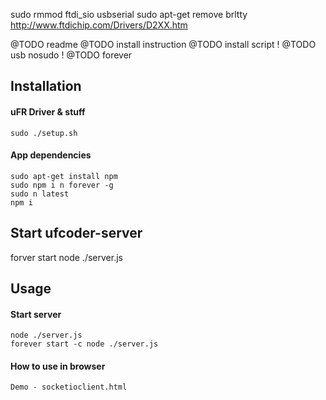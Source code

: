 sudo rmmod ftdi_sio usbserial
sudo apt-get remove brltty
http://www.ftdichip.com/Drivers/D2XX.htm

@TODO readme
@TODO install instruction
@TODO install script !
@TODO usb nosudo !
@TODO forever

## Installation
#### uFR Driver & stuff
```
sudo ./setup.sh
```
#### App dependencies
````
sudo apt-get install npm
sudo npm i n forever -g
sudo n latest
npm i
````
## Start ufcoder-server
forver start node ./server.js

## Usage
#### Start server
```
node ./server.js
forever start -c node ./server.js
```
#### How to use in browser
```
Demo - socketioclient.html
```
